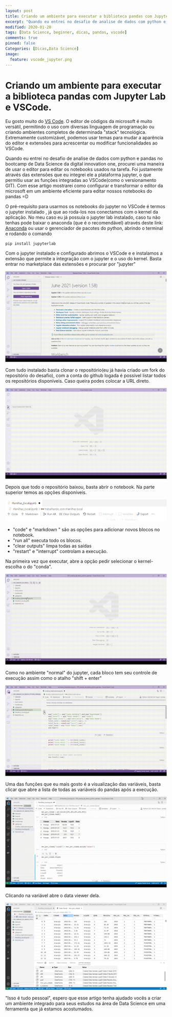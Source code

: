 ```yaml
---
layout: post
title: Criando um ambiente para executar a biblioteca pandas com Jupyter Lab e VSCode.
excerpt: "Quando eu entrei no desafio de analise de dados com python e pandas no bootcamp de Data Science da digital innovation one, procurei uma maneira de usar o VSCode para editar os notebooks usados na tarefa.  Nesse artigo eu mostro como configurar o VSCode para um abiente eficiente para data science"
modified: 2020-01-20
tags: [Data Science, beginner, dicas, pandas, vscode]
comments: true
pinned: false
Categories: [Dicas,Data Science]
image:
  feature: vscode_jupyter.png
---
```

# Criando um ambiente para executar a biblioteca pandas com Jupyter Lab e VSCode.

Eu gosto muito do [VS Code](https://code.visualstudio.com/). 	O editor de códigos da microsoft é muito versátil, permitindo o uso com diversas linguagem de programação ou criando ambientes completos de determinada "stack" tecnológica.  Extremamente customizável, podemos usar temas para mudar a aparência do editor e extensões para acrescentar ou modificar funcionalidades ao VSCode.   

Quando eu entrei no desafio de analise de dados com python e pandas no bootcamp de Data Science da digital innovation one, procurei uma maneira de usar o editor para editar os notebooks usados na tarefa.  Foi justamente através das extensões que eu integrei ele a plataforma jupyter, o que permitiu usar as funções integradas ao VSCode(como o versionamento GIT).   Com esse artigo mostrarei como configurar e transformar o editor da microsoft em um ambiente eficiente para editar nossos notebooks do pandas =D

O pré-requisito para usarmos os notebooks do jupyter no VSCode é termos o jupyter instalado , já que ao roda-los nos conectamos com o kernel da aplicação.    No meu caso eu já possuía o jupyter lab instalado, caso tu não tenhas pode baixar o anaconda (que é o recomendável) através deste link: [Anaconda](https://www.anaconda.com/products/individual) ou usar o gerenciador de pacotes do python, abrindo o terminal e rodando o comando 

```
pip install jupyterlab
```

Com o jupyter instalado e configurado abrimos o VSCode e e instalamos a extensão que permite a integração com o jupyter e o uso do kernel.  Basta entrar no marketplace das extensões e procurar por "jupyter"

![Instalação da extensão do jupyter](/img/extensao_jup.gif)

Com tudo instalado basta clonar o repositório(eu já havia criado um fork do repositório do desafio), com a conta do github logada é possível listar todos os repositórios disponíveis.    Caso queira podes colocar a URL direto.

![Clonagem do repositório](/img/clone_repo.gif)

Depois que todo o repositório baixou, basta abrir o notebook.  Na parte superior temos as opções disponíveis.

![Visão do menu de execução](/img/menu_jupyter.png)

- "code" e "markdown " são as opções para adicionar novos blocos no notebook.
- "run all" executa todo os blocos.
- "clear outputs" limpa todas as saídas
- "restart" e "interrupt" controlam a execução.

Na primeira vez que executar, abre a opção pedir selecionar o kernel- escolha o do "conda".

![Como escolher o kernel de execução](/img/kernel_jup.gif)

Como no ambiente "normal" do jupyter, cada bloco tem seu controle de execução assim como o atalho "shift + enter"

![Detalhes dos blocos de código](/img/run_bloco.gif)

Uma das funções que eu mais gosto é a visualização das variáveis, basta clicar que abre a lista de todas as variáveis do pandas após a execução.

![Detalhes das variáveis](/img/jupyter_variaveis.gif)

Clicando na variável abre o data viewer dela.

![Data Viewer das variáveis](/img/jupiter_variaveis_detalhes.png)

"Isso é tudo pessoal", espero que esse artigo tenha ajudado vocês a criar um ambiente integrado para seus estudos na área de Data Science em uma ferramenta que já estamos acostumados.

